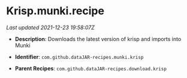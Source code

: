 # Krisp.munki.recipe

_Last updated 2021-12-23 19:58:07Z_

- **Description**: Downloads the latest version of krisp and imports into Munki

- **Identifier**: `com.github.dataJAR-recipes.munki.krisp`

- **Parent Recipes**: `com.github.dataJAR-recipes.download.krisp`